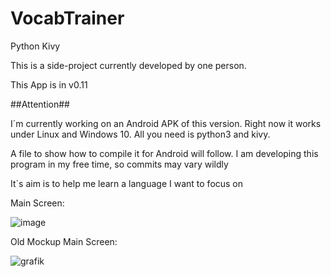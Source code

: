 # VocabTrainer
Python Kivy 

This is a side-project currently developed by one person.

This App is in v0.11

##Attention##

I´m currently working on an Android APK of this version. Right now it works under Linux and Windows 10. All you need is python3 and kivy.

A file to show how to compile it for Android will follow.
I am developing this program in my free time, so commits may vary wildly



It`s aim is to help me learn a language I want to focus on



Main Screen:

![image](https://user-images.githubusercontent.com/53760283/120906979-08b16100-c65e-11eb-867e-95ed1f8ae93a.png)


Old Mockup Main Screen:

![grafik](https://user-images.githubusercontent.com/53760283/125158235-eb494880-e16f-11eb-8b96-722264b2a255.png)











